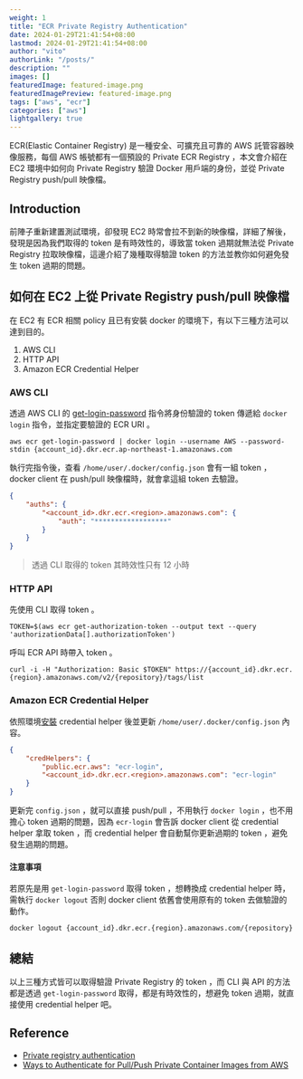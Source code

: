 ```yaml
---
weight: 1
title: "ECR Private Registry Authentication"
date: 2024-01-29T21:41:54+08:00
lastmod: 2024-01-29T21:41:54+08:00
author: "vito"
authorLink: "/posts/"
description: ""
images: []
featuredImage: featured-image.png
featuredImagePreview: featured-image.png
tags: ["aws", "ecr"]
categories: ["aws"]
lightgallery: true
---
```

ECR(Elastic Container Registry) 是一種安全、可擴充且可靠的 AWS 託管容器映像服務，每個 AWS 帳號都有一個預設的 Private ECR Registry ，本文會介紹在 EC2 環境中如何向 Private Registry 驗證 Docker 用戶端的身份，並從 Private Registry push/pull 映像檔。  

<!--more-->

## Introduction

前陣子重新建置測試環境，卻發現 EC2 時常會拉不到新的映像檔，詳細了解後，發現是因為我們取得的 token 是有時效性的，導致當 token 過期就無法從 Private Registry 拉取映像檔，這邊介紹了幾種取得驗證 token 的方法並教你如何避免發生 token 過期的問題。  

## 如何在 EC2 上從 Private Registry push/pull 映像檔

在 EC2 有 ECR 相關 policy 且已有安裝 docker 的環境下，有以下三種方法可以達到目的。  
1. AWS CLI  
2. HTTP API  
3. Amazon ECR Credential Helper  

### AWS CLI

透過 AWS CLI 的 [get-login-password](https://docs.aws.amazon.com/cli/latest/reference/ecr/get-login-password.html) 指令將身份驗證的 token 傳遞給 `docker login` 指令，並指定要驗證的 ECR URI 。  

```aws ecr get-login-password | docker login --username AWS --password-stdin {account_id}.dkr.ecr.ap-northeast-1.amazonaws.com```  

執行完指令後，查看 `/home/user/.docker/config.json` 會有一組 token ，docker client 在 push/pull 映像檔時，就會拿這組 token 去驗證。  
```json
{
	"auths": {
		"<account_id>.dkr.ecr.<region>.amazonaws.com": {
			"auth": "******************"
		}
	}
}
```  

>透過 CLI 取得的 token 其時效性只有 12 小時

### HTTP API

先使用 CLI 取得 token 。
```
TOKEN=$(aws ecr get-authorization-token --output text --query 'authorizationData[].authorizationToken')
```  

呼叫 ECR API 時帶入 token 。
```
curl -i -H "Authorization: Basic $TOKEN" https://{account_id}.dkr.ecr.{region}.amazonaws.com/v2/{repository}/tags/list
```  

### Amazon ECR Credential Helper

依照環境[安裝](https://github.com/awslabs/amazon-ecr-credential-helper?tab=readme-ov-file#installing) credential helper 後並更新 `/home/user/.docker/config.json` 內容。  
```json
{
	"credHelpers": {
		"public.ecr.aws": "ecr-login",
		"<account_id>.dkr.ecr.<region>.amazonaws.com": "ecr-login"
	}
}
```  

更新完 `config.json` ，就可以直接 push/pull ，不用執行 `docker login` ，也不用擔心 token 過期的問題，因為 `ecr-login` 會告訴 docker client 從 credential helper 拿取 token ，而 credential helper 會自動幫你更新過期的 token ，避免發生過期的問題。  

#### 注意事項

若原先是用 `get-login-password` 取得 token ，想轉換成 credential helper 時，需執行 `docker logout` 否則 docker client 依舊會使用原有的 token 去做驗證的動作。  
```
docker logout {account_id}.dkr.ecr.{region}.amazonaws.com/{repository}
```  

## 總結

以上三種方式皆可以取得驗證 Private Registry 的 token ，而 CLI 與 API 的方法都是透過 `get-login-password` 取得，都是有時效性的，想避免 token 過期，就直接使用 credential helper 吧。  

## Reference

- [Private registry authentication](https://docs.aws.amazon.com/zh_tw/AmazonECR/latest/userguide/registry_auth.html)
- [Ways to Authenticate for Pull/Push Private Container Images from AWS](https://mgufrone.medium.com/ways-to-authenticate-for-pull-push-private-container-images-from-aws-21dacabee143)
